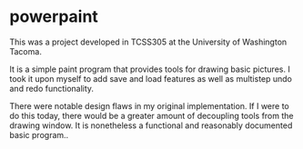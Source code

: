 powerpaint
==========

This was a project developed in TCSS305 at the University of Washington Tacoma.

It is a simple paint program that provides tools for drawing basic pictures.  I took it upon myself to add save and load features as well as multistep undo and redo functionality.

There were notable design flaws in my original implementation.  If I were to do this today, there would be a greater amount of decoupling tools from the drawing window.  It is nonetheless a functional and reasonably documented basic program..
